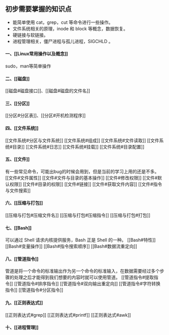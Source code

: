 ## 初步需要掌握的知识点
- 能简单使用 cat，grep，cut 等命令进行一些操作。
- 文件系统相关的原理，inode 和 block 等概念，数据恢复。
- 硬链接与软链接。
- 进程管理相关，僵尸进程与孤儿进程，SIGCHLD 。

#### 一、[[Linux常用操作以及概念]]
sudo，man等简单操作
#### 二、[[磁盘]]
[[磁盘#磁盘接口]]、[[磁盘#磁盘的文件名]]

#### 三、[[分区]]
[[分区#分区表]]、[[分区#开机检测程序]]
#### 四、[[文件系统]]
[[文件系统#分区与文件系统]]
[[文件系统#组成]]
[[文件系统#文件读取]]
[[文件系统#目录]]
[[文件系统#日志]]
[[文件系统#挂载]]
[[文件系统#目录配置]]
#### 五、[[文件]]
有一些常见命令，可能出bug的时候会用到，但是当前的学习上用的还是不多。
[[文件#文件属性]]
[[文件#文件与目录的基本操作]]
[[文件#修改权限]]
[[文件#默认权限]]
[[文件#目录的权限]]
[[文件#链接]]
[[文件#获取文件内容]]
[[文件#指令与文件搜索]]

#### 六、[[压缩与打包]]
[[压缩与打包#压缩文件名]]
[[压缩与打包#压缩指令]]
[[压缩与打包#打包]]
#### 七、[[Bash]]
可以通过 Shell 请求内核提供服务，Bash 正是 Shell 的一种。
[[Bash#特性]]
[[Bash#变量操作]]
[[Bash#指令搜索顺序]]
[[Bash#数据流重定向]]
#### 八、[[管道指令]]
管道是将一个命令的标准输出作为另一个命令的标准输入，在数据需要经过多个步骤的处理之后才能得到我们想要的内容时就可以使用管道。
[[管道指令#提取指令]]
[[管道指令#排序指令]]
[[管道指令#双向输出重定向]]
[[管道指令#字符转换指令]]
[[管道指令#分区指令]]

#### 九、[[正则表达式]]
[[正则表达式#grep]]
[[正则表达式#printf]]
[[正则表达式#awk]]

#### 十、[[进程管理]]
